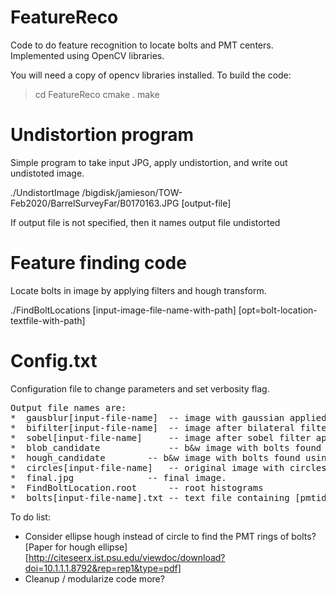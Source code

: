 # FeatureReco

Code to do feature recognition to locate bolts and PMT centers.  Implemented using OpenCV libraries.

You will need a copy of opencv libraries installed.  To build the code:

> cd FeatureReco
> cmake .
> make


# Undistortion program

Simple program to take input JPG, apply undistortion, and write out undistoted image.


./UndistortImage /bigdisk/jamieson/TOW-Feb2020/BarrelSurveyFar/B0170163.JPG [output-file]

If output file is not specified, then it names output file undistorted<input-file-name>

# Feature finding code

Locate bolts in image by applying filters and hough transform.

./FindBoltLocations [input-image-file-name-with-path] [opt=bolt-location-textfile-with-path]

# Config.txt
Configuration file to change parameters and set verbosity flag.

<pre>
Output file names are: 
*  gausblur[input-file-name]  -- image with gaussian applied (if enabled) 
*  bifilter[input-file-name]  -- image after bilateral filter applied (if enabled)
*  sobel[input-file-name]     -- image after sobel filter applied (this is input to Hough)
*  blob_candidate             -- b&w image with bolts found using blob detection represented as white and rest black.
*  hough_candidate 	      -- b&w image with bolts found using hough transform represented as white and rest black.
*  circles[input-file-name]   -- original image with circles found by hough added
*  final.jpg 		      -- final image.
*  FindBoltLocation.root      -- root histograms
*  bolts[input-file-name].txt -- text file containing [pmtid(-1 for now) pmtx pmty pmtr boltid boltx bolty] 
</pre>

To do list:
* Consider ellipse hough instead of circle to find the PMT rings of bolts?
[Paper for hough ellipse][http://citeseerx.ist.psu.edu/viewdoc/download?doi=10.1.1.1.8792&rep=rep1&type=pdf]
* Cleanup / modularize code more?




